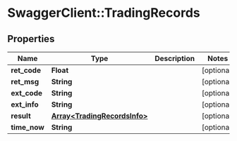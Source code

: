 # SwaggerClient::TradingRecords

## Properties
Name | Type | Description | Notes
------------ | ------------- | ------------- | -------------
**ret_code** | **Float** |  | [optional] 
**ret_msg** | **String** |  | [optional] 
**ext_code** | **String** |  | [optional] 
**ext_info** | **String** |  | [optional] 
**result** | [**Array&lt;TradingRecordsInfo&gt;**](TradingRecordsInfo.md) |  | [optional] 
**time_now** | **String** |  | [optional] 


